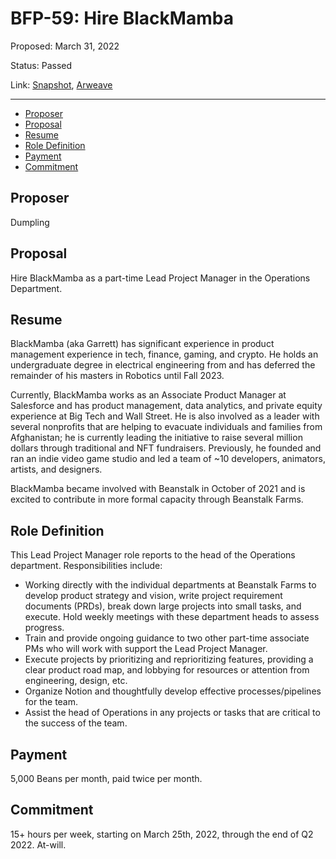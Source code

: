 # BFP-59: Hire BlackMamba

Proposed: March 31, 2022

Status: Passed

Link: [Snapshot](https://snapshot.org/#/beanstalkfarms.eth/proposal/0x0bb25157a023c6705f3e85973502f8fc7380e3b85d05253de1d4c08f5f25a9c2), [Arweave](https://arweave.net/z0qTQcblfby3tiuhMt0TlpMZvesrxQD75Xneik9o5qk)

---

- [Proposer](#proposer)
- [Proposal](#proposal)
- [Resume](#resume)
- [Role Definition](#role-definition)
- [Payment](#payment)
- [Commitment](#commitment)

## Proposer

Dumpling

## Proposal

Hire BlackMamba as a part-time Lead Project Manager in the Operations Department.

## Resume

BlackMamba (aka Garrett) has significant experience in product management experience in tech, finance, gaming, and crypto. He holds an undergraduate degree in electrical engineering from and has deferred the remainder of his masters in Robotics until Fall 2023. 

Currently, BlackMamba works as an Associate Product Manager at Salesforce and has product management, data analytics, and private equity experience at Big Tech and Wall Street. He is also involved as a leader with several nonprofits that are helping to evacuate individuals and families from Afghanistan; he is currently leading the initiative to raise several million dollars through traditional and NFT fundraisers. Previously, he founded and ran an indie video game studio and led a team of ~10 developers, animators, artists, and designers. 

BlackMamba became involved with Beanstalk in October of 2021 and is excited to contribute in more formal capacity through Beanstalk Farms. 

## Role Definition

This Lead Project Manager role reports to the head of the Operations department. Responsibilities include:

- Working directly with the individual departments at Beanstalk Farms to develop product strategy and vision, write project requirement documents (PRDs), break down large projects into small tasks, and execute. Hold weekly meetings with these department heads to assess progress.
- Train and provide ongoing guidance to two other part-time associate PMs who will work with support the Lead Project Manager.
- Execute projects by prioritizing and reprioritizing features, providing a clear product road map, and lobbying for resources or attention from engineering, design, etc.
- Organize Notion and thoughtfully develop effective processes/pipelines for the team.
- Assist the head of Operations in any projects or tasks that are critical to the success of the team.

## Payment

5,000 Beans per month, paid twice per month. 

## Commitment

15+ hours per week, starting on March 25th, 2022, through the end of Q2 2022. At-will.
